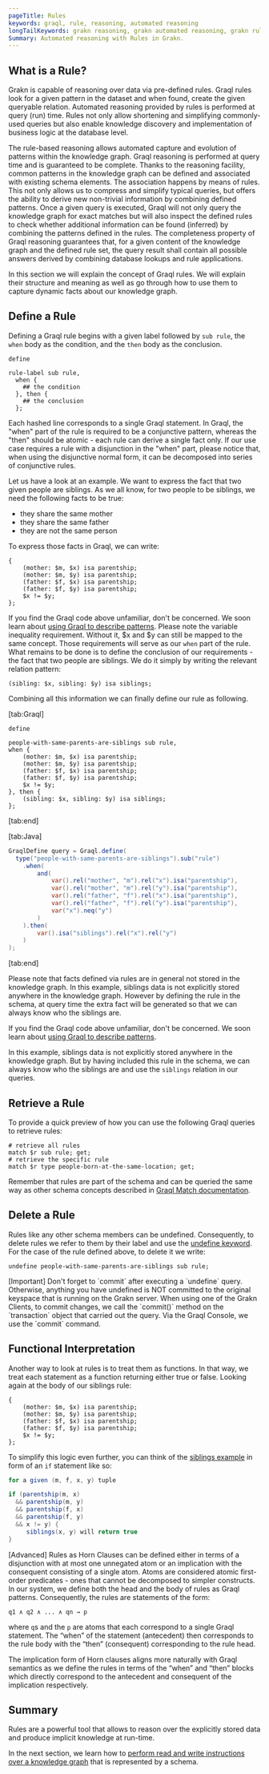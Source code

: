 ```yaml
---
pageTitle: Rules
keywords: graql, rule, reasoning, automated reasoning
longTailKeywords: grakn reasoning, grakn automated reasoning, grakn rules
Summary: Automated reasoning with Rules in Grakn.
---
```


## What is a Rule?
Grakn is capable of reasoning over data via pre-defined rules. Graql rules look for a given pattern in the dataset and when found, create the given queryable relation. Automated reasoning provided by rules is performed at query (run) time. Rules not only allow shortening and simplifying commonly-used queries but also enable knowledge discovery and implementation of business logic at the database level.

The rule-based reasoning allows automated capture and evolution of patterns within the knowledge graph. Graql reasoning is performed at query time and is guaranteed to be complete. Thanks to the reasoning facility, common patterns in the knowledge graph can be defined and associated with existing schema elements. The association happens by means of rules. This not only allows us to compress and simplify typical queries, but offers the ability to derive new non-trivial information by combining defined patterns. Once a given query is executed, Graql will not only query the knowledge graph for exact matches but will also inspect the defined rules to check whether additional information can be found (inferred) by combining the patterns defined in the rules. The completeness property of Graql reasoning guarantees that, for a given content of the knowledge graph and the defined rule set, the query result shall contain all possible answers derived by combining database lookups and rule applications.

In this section we will explain the concept of Graql rules. We will explain their structure and meaning as well as go through how to use them to capture dynamic facts about our knowledge graph.

## Define a Rule
Defining a Graql rule begins with a given label followed by `sub rule`, the `when` body as the condition, and the `then` body as the conclusion.
<!-- test-ignore -->
```graql
define 

rule-label sub rule,
  when {
    ## the condition
  }, then {
    ## the conclusion
  };
```

Each hashed line corresponds to a single Graql statement. In Graql, the "when" part of the rule is required to be a conjunctive pattern, whereas the "then" should be atomic - each rule can derive a single fact only. If our use case requires a rule with a disjunction in the "when" part, please notice that, when using the disjunctive normal form, it can be decomposed into series of conjunctive rules.

Let us have a look at an example. We want to express the fact that two given people are siblings. As we all know, for two people to be siblings, we need the following facts to be true:
- they share the same mother
- they share the same father
- they are not the same person

To express those facts in Graql, we can write:
<!-- test-delay -->
```graql
{
    (mother: $m, $x) isa parentship;
    (mother: $m, $y) isa parentship;
    (father: $f, $x) isa parentship;
    (father: $f, $y) isa parentship;
    $x != $y;
};
```

If you find the Graql code above unfamiliar, don't be concerned. We soon learn about [using Graql to describe patterns](/docs/query/match-clause). Please note the variable inequality requirement. Without it, $x and $y can still be mapped to the same concept. Those requirements will serve as our `when` part of the rule. What remains to be done is to define the conclusion of our requirements - the fact that two people are siblings. We do it simply by writing the relevant relation pattern:

```
(sibling: $x, sibling: $y) isa siblings;
```

Combining all this information we can finally define our rule as following.

<div class="tabs dark">

[tab:Graql]
```graql
define

people-with-same-parents-are-siblings sub rule,
when {
    (mother: $m, $x) isa parentship;
    (mother: $m, $y) isa parentship;
    (father: $f, $x) isa parentship;
    (father: $f, $y) isa parentship;
    $x != $y;
}, then {
    (sibling: $x, sibling: $y) isa siblings;
};
```
[tab:end]

[tab:Java]
```java
GraqlDefine query = Graql.define(
  type("people-with-same-parents-are-siblings").sub("rule")
    .when(
        and(
            var().rel("mother", "m").rel("x").isa("parentship"),
            var().rel("mother", "m").rel("y").isa("parentship"),
            var().rel("father", "f").rel("x").isa("parentship"),
            var().rel("father", "f").rel("y").isa("parentship"),
            var("x").neq("y")
        )
    ).then(
        var().isa("siblings").rel("x").rel("y")
    )
);
```
[tab:end]
</div>

Please note that facts defined via rules are in general not stored in the knowledge graph. In this example, siblings data is not explicitly stored anywhere in the knowledge graph. However by defining the rule in the schema, at query time the extra fact will be generated so that we can always know who the siblings are.

If you find the Graql code above unfamiliar, don't be concerned. We soon learn about [using Graql to describe patterns](../11-query/01-match-clause.md).

In this example, siblings data is not explicitly stored anywhere in the knowledge graph. But by having included this rule in the schema, we can always know who the siblings are and use the `siblings` relation in our queries.

## Retrieve a Rule
To provide a quick preview of how you can use the following Graql queries to retrieve rules:

```graql
# retrieve all rules
match $r sub rule; get;  
# retrieve the specific rule
match $r type people-born-at-the-same-location; get; 
```

Remember that rules are part of the schema and can be queried the same way as other schema concepts described in [Graql Match documentation](../11-query/01-match-clause.md).

## Delete a Rule

Rules like any other schema members can be undefined. Consequently, to delete rules we refer to them by their label and use the [undefine keyword](../09-schema/01-concepts.md#undefine).
For the case of the rule defined above, to delete it we write:

<!-- test-delay -->
```graql
undefine people-with-same-parents-are-siblings sub rule;
```

<div class="note">
[Important]
Don't forget to `commit` after executing a `undefine` query. Otherwise, anything you have undefined is NOT committed to the original keyspace that is running on the Grakn server.
When using one of the Grakn Clients, to commit changes, we call the `commit()` method on the `transaction` object that carried out the query. Via the Graql Console, we use the `commit` command.
</div>

## Functional Interpretation
Another way to look at rules is to treat them as functions. In that way, we treat each statement as a function returning either true or false. Looking again at the body of our siblings rule:
<!-- test-delay -->
```graql
{
    (mother: $m, $x) isa parentship;
    (mother: $m, $y) isa parentship;
    (father: $f, $x) isa parentship;
    (father: $f, $y) isa parentship;
    $x != $y;
};
```

To simplify this logic even further, you can think of the [siblings example](#define-a-rule) in form of an `if` statement like so:
<!-- test-ignore -->
```java
for a given (m, f, x, y) tuple

if (parentship(m, x)
  && parentship(m, y)
  && parentship(f, x)
  && parentship(f, y)
  && x != y) {
     siblings(x, y) will return true
}
```

<div class="note">
[Advanced]
Rules as Horn Clauses can be defined either in terms of a disjunction with at most one unnegated atom or an implication with the consequent consisting of a single atom. Atoms are considered atomic first-order predicates - ones that cannot be decomposed to simpler constructs.
In our system, we define both the head and the body of rules as Graql patterns. Consequently, the rules are statements of the form:

```
q1 ∧ q2 ∧ ... ∧ qn → p
```

where `q`s and the `p` are atoms that each correspond to a single Graql statement. The “when” of the statement (antecedent) then corresponds to the rule body with the “then” (consequent) corresponding to the rule head.

The implication form of Horn clauses aligns more naturally with Graql semantics as we define the rules in terms of the “when” and “then” blocks which directly correspond to the antecedent and consequent of the implication respectively.
</div>


## Summary
Rules are a powerful tool that allows to reason over the explicitly stored data and produce implicit knowledge at run-time.

In the next section, we learn how to [perform read and write instructions over a knowledge graph](../11-query/00-overview.md) that is represented by a schema.
